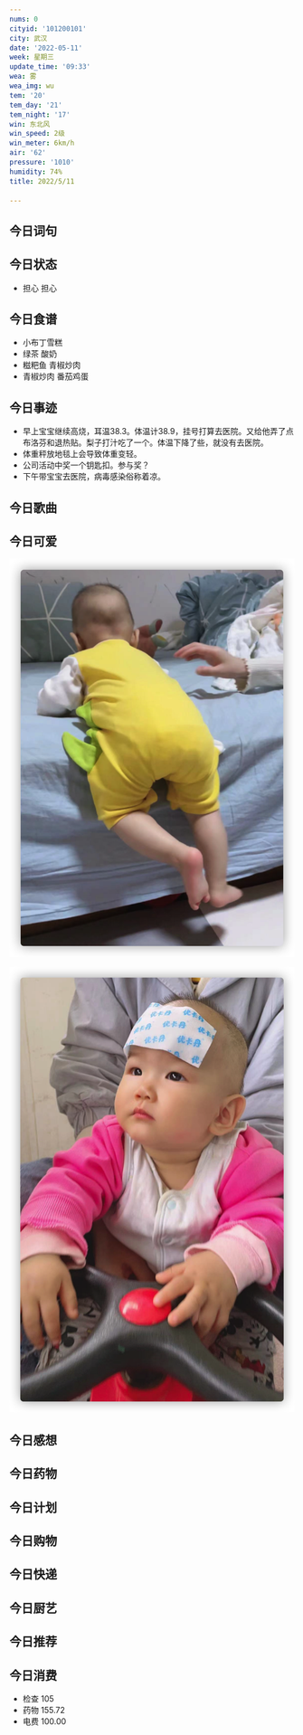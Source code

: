 ```yaml
---
nums: 0
cityid: '101200101'
city: 武汉
date: '2022-05-11'
week: 星期三
update_time: '09:33'
wea: 雾
wea_img: wu
tem: '20'
tem_day: '21'
tem_night: '17'
win: 东北风
win_speed: 2级
win_meter: 6km/h
air: '62'
pressure: '1010'
humidity: 74%
title: 2022/5/11

---
```

## 今日词句

## 今日状态

- 担心 担心

## 今日食谱

- 小布丁雪糕
- 绿茶 酸奶
- 糍粑鱼 青椒炒肉
- 青椒炒肉 番茄鸡蛋

## 今日事迹

- 早上宝宝继续高烧，耳温38.3。体温计38.9，挂号打算去医院。又给他弄了点布洛芬和退热贴。梨子打汁吃了一个。体温下降了些，就没有去医院。
- 体重秤放地毯上会导致体重变轻。
- 公司活动中奖一个钥匙扣。参与奖？
- 下午带宝宝去医院，病毒感染俗称着凉。

## 今日歌曲

## 今日可爱

![妈妈教会宝宝下床了](./2022-05-11-09-45-55.png)

![退烧](./2022-05-11-09-46-42.png)

## 今日感想

## 今日药物

## 今日计划

## 今日购物

## 今日快递

## 今日厨艺

## 今日推荐

## 今日消费

- 检查 105
- 药物 155.72
- 电费 100.00
